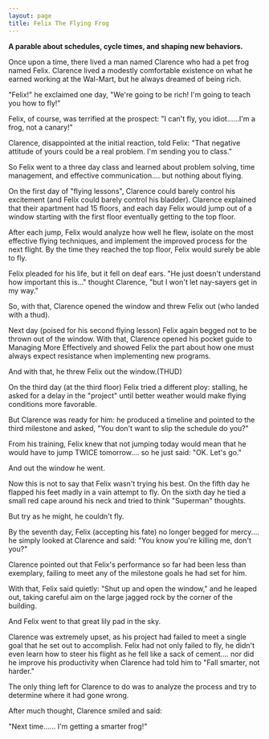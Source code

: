 ```yaml
---
layout: page
title: Felix The Flying Frog
---
```

 
**A parable about schedules, cycle times, and shaping new behaviors.**

Once upon a time, there lived a man named Clarence who had a 
pet frog named Felix. Clarence lived a modestly comfortable existence on what 
he earned working at the Wal-Mart, but he always dreamed of being rich.</P>

"Felix!" he exclaimed one day, "We're going to 
be rich! I'm going to teach you how to fly!"</P>

Felix, of course, was terrified at the prospect: "I can't 
fly, you idiot......I'm a frog, not a canary!"</P>

Clarence, disappointed at the initial reaction, told Felix: "That 
negative attitude of yours could be a real problem. I'm sending you to class."</P>

So Felix went to a three day class and learned about problem 
solving, time management, and effective communication.... but nothing about 
flying.</P>

On the first day of "flying lessons", Clarence could 
barely control his excitement (and Felix could barely control his bladder). 
Clarence explained that their apartment had 15 floors, and each day Felix would 
jump out of a window starting with the first floor eventually getting to the 
top floor.</P>

After each jump, Felix would analyze how well he flew, isolate 
on the most effective flying techniques, and implement the improved process 
for the next flight. By the time they reached the top floor, Felix would surely 
be able to fly.</P>

Felix pleaded for his life, but it fell on deaf ears. "He 
just doesn't understand how important this is..." thought Clarence, "but 
I won't let nay-sayers get in my way."</P>

So, with that, Clarence opened the window and threw Felix out 
(who landed with a thud).</P>

Next day (poised for his second flying lesson) Felix again begged 
not to be thrown out of the window. With that, Clarence opened his pocket guide 
to Managing More Effectively and showed Felix the part about how one must always 
expect resistance when implementing new programs.</P>

And with that, he threw Felix out the window.(THUD)</P>

On the third day (at the third floor) Felix tried a different 
ploy: stalling, he asked for a delay in the "project" until better 
weather would make flying conditions more favorable.</P>

But Clarence was ready for him: he produced a timeline and pointed 
to the third milestone and asked, "You don't want to slip the schedule 
do you?"</P>

From his training, Felix knew that not jumping today would mean 
that he would have to jump TWICE tomorrow.... so he just said: "OK. Let's 
go."</P>

And out the window he went.</P>

Now this is not to say that Felix wasn't trying his best. On 
the fifth day he flapped his feet madly in a vain attempt to fly. On the sixth 
day he tied a small red cape around his neck and tried to think "Superman" 
thoughts.</P>

But try as he might, he couldn't fly.</P>

By the seventh day, Felix (accepting his fate) no longer begged 
for mercy.... he simply looked at Clarence and said: "You know you're killing 
me, don't you?"</P>

Clarence pointed out that Felix's performance so far had been 
less than exemplary, failing to meet any of the milestone goals he had set for 
him.</P>

With that, Felix said quietly: "Shut up and open the window," 
and he leaped out, taking careful aim on the large jagged rock by the corner 
of the building.</P>

And Felix went to that great lily pad in the sky.</P>

Clarence was extremely upset, as his project had failed to meet 
a single goal that he set out to accomplish. Felix had not only failed to fly, 
he didn't even learn how to steer his flight as he fell like a sack of cement.... 
nor did he improve his productivity when Clarence had told him to "Fall 
smarter, not harder."</P>

The only thing left for Clarence to do was to analyze the process 
and try to determine where it had gone wrong.</P>

After much thought, Clarence smiled and said:</P>

"Next time...... I'm getting a smarter frog!" </P>
